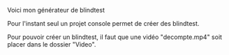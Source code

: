 Voici mon générateur de blindtest

Pour l'instant seul un projet console permet de créer des blindtest.

Pour pouvoir créer un blindtest, il faut que une vidéo "decompte.mp4" soit placer dans le dossier "Video".